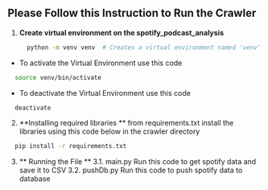 
## Please Follow this Instruction to Run the Crawler

1. **Create virtual environment on the spotify_podcast_analysis**
   ```bash
     python -m venv venv  # Creates a virtual environment named 'venv'
   ```

  - To activate the Virtual Environment use this code
  ```bash
    source venv/bin/activate
  ```

  - To deactivate the Virtual Environment use this code
  ```bash
    deactivate
  ```

2. **Installing required libraries **
   from requirements.txt install the libraries using this code below in the crawler directory

  ```bash
    pip install -r requirements.txt
  ```

3. ** Running the File **
  3.1. main.py
  Run this code to get spotify data and save it to CSV
  3.2. pushDb.py
  Run this code to push spotify data to database

